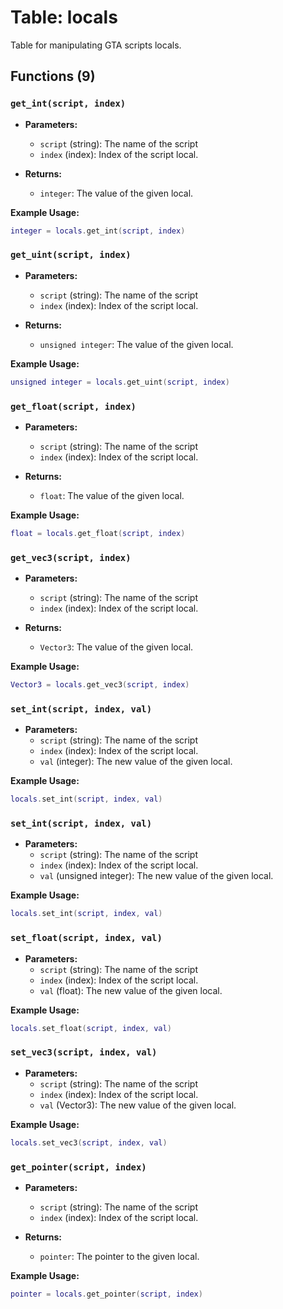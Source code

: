 # Table: locals

Table for manipulating GTA scripts locals.

## Functions (9)

### `get_int(script, index)`

- **Parameters:**
  - `script` (string): The name of the script
  - `index` (index): Index of the script local.

- **Returns:**
  - `integer`: The value of the given local.

**Example Usage:**
```lua
integer = locals.get_int(script, index)
```

### `get_uint(script, index)`

- **Parameters:**
  - `script` (string): The name of the script
  - `index` (index): Index of the script local.

- **Returns:**
  - `unsigned integer`: The value of the given local.

**Example Usage:**
```lua
unsigned integer = locals.get_uint(script, index)
```

### `get_float(script, index)`

- **Parameters:**
  - `script` (string): The name of the script
  - `index` (index): Index of the script local.

- **Returns:**
  - `float`: The value of the given local.

**Example Usage:**
```lua
float = locals.get_float(script, index)
```

### `get_vec3(script, index)`

- **Parameters:**
  - `script` (string): The name of the script
  - `index` (index): Index of the script local.

- **Returns:**
  - `Vector3`: The value of the given local.

**Example Usage:**
```lua
Vector3 = locals.get_vec3(script, index)
```

### `set_int(script, index, val)`

- **Parameters:**
  - `script` (string): The name of the script
  - `index` (index): Index of the script local.
  - `val` (integer): The new value of the given local.

**Example Usage:**
```lua
locals.set_int(script, index, val)
```

### `set_int(script, index, val)`

- **Parameters:**
  - `script` (string): The name of the script
  - `index` (index): Index of the script local.
  - `val` (unsigned integer): The new value of the given local.

**Example Usage:**
```lua
locals.set_int(script, index, val)
```

### `set_float(script, index, val)`

- **Parameters:**
  - `script` (string): The name of the script
  - `index` (index): Index of the script local.
  - `val` (float): The new value of the given local.

**Example Usage:**
```lua
locals.set_float(script, index, val)
```

### `set_vec3(script, index, val)`

- **Parameters:**
  - `script` (string): The name of the script
  - `index` (index): Index of the script local.
  - `val` (Vector3): The new value of the given local.

**Example Usage:**
```lua
locals.set_vec3(script, index, val)
```

### `get_pointer(script, index)`

- **Parameters:**
  - `script` (string): The name of the script
  - `index` (index): Index of the script local.

- **Returns:**
  - `pointer`: The pointer to the given local.

**Example Usage:**
```lua
pointer = locals.get_pointer(script, index)
```


